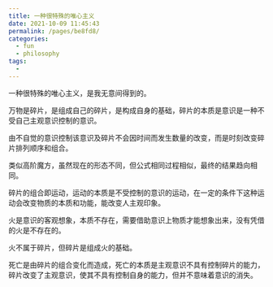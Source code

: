 ```yaml
---
title: 一种很特殊的唯心主义
date: 2021-10-09 11:45:43
permalink: /pages/be8fd8/
categories:
  - fun
  - philosophy
tags:
  - 
---
```



一种很特殊的唯心主义，是我无意间得到的。

万物是碎片，是组成自己的碎片，是构成自身的基础，碎片的本质是意识是一种不受自己主观意识控制的意识。

由不自觉的意识控制该意识及碎片不会因时间而发生数量的改变，而是时刻改变碎片排列顺序和组合。

类似高阶魔方，虽然现在的形态不同，但公式相同过程相似，最终的结果趋向相同。

碎片的组合即运动，运动的本质是不受控制的意识的运动，在一定的条件下这种运动会改变物质的本质和功能，能改变人主观印象。

火是意识的客观想象，本质不存在，需要借助意识上物质才能想象出来，没有凭借的火是不存在的。

火不属于碎片，但碎片是组成火的基础。

死亡是由碎片的组合变化而造成，死亡的本质是主观意识不具有控制碎片的能力，碎片改变了主观意识，使其不具有控制自身的能力，但并不意味着意识的消失。